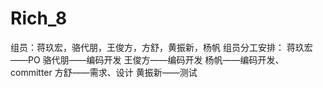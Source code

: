 # Rich_8
组员：蒋玖宏，骆代朋，王俊方，方舒，黄振新，杨帆
组员分工安排：
蒋玖宏——PO
骆代朋——编码开发
王俊方——编码开发
杨帆——编码开发、committer
方舒——需求、设计
黄振新——测试

